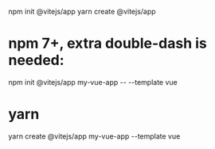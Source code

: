 npm init @vitejs/app
yarn create @vitejs/app

# npm 7+, extra double-dash is needed:

npm init @vitejs/app my-vue-app -- --template vue

# yarn

yarn create @vitejs/app my-vue-app --template vue
